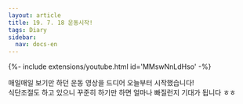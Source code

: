 ```yaml
---
layout: article
title: 19. 7. 18 운동시작!
tags: Diary
sidebar:
  nav: docs-en
---
```


{%- include extensions/youtube.html id='MMswNnLdHso' -%}

매일매일 보기만 하던 운동 영상을 드디어 오늘부터 시작했습니다! <br>
식단조절도 하고 있으니 꾸준히 하기만 하면 얼마나 빠질런지 기대가 됩니다 ㅎㅎ
